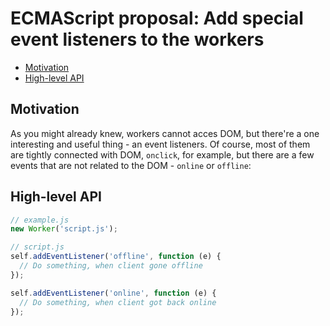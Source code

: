 # ECMAScript proposal: Add special event listeners to the workers
- [Motivation](#motivation)
- [High-level API](#high-level-api)

## Motivation

As you might already knew, workers cannot acces DOM, but there're a one interesting and useful thing - an event listeners.
Of course, most of them are tightly connected with DOM, `onclick`, for example, but there are a few events that are not related to the DOM -
`online` or `offline`:

## High-level API

```js
// example.js
new Worker('script.js');

// script.js
self.addEventListener('offline', function (e) {
  // Do something, when client gone offline
});

self.addEventListener('online', function (e) {
  // Do something, when client got back online
});
```
